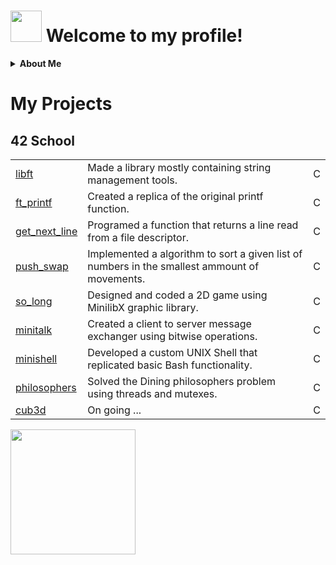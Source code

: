 <img src="" >
<p align="center">
  <h1>
    <img src="https://media2.giphy.com/media/v1.Y2lkPTc5MGI3NjExdzBxM2dhd3IydjJkcTlqNzRmcXpiNjlmYW9sbzF2MGczMHIwY21payZlcD12MV9pbnRlcm5hbF9naWZfYnlfaWQmY3Q9cw/108JHWB1hruZnq/giphy.gif" width="50">
    Welcome to my profile!
  </h1>
</p>
<details>
  <summary><strong>About Me</strong></summary>


  <p width=50%>
    Hi! I'm Diogo, a Software Developer, I started learning Web Development by myself, and currently I'm a student at 42 Lisboa.
    I enjoy working on interesting projects, writing clean code and working as a team. 
    In my free time I like watching Anime, Gaming, Working out and spending time with friends.
  </p>
    <img src="https://media1.giphy.com/media/v1.Y2lkPTc5MGI3NjExMnp2dzEwM2Fzemx2ZHdhZGRjMHAybWw1M2xiejR2YTBwZDZqbHJvNyZlcD12MV9pbnRlcm5hbF9naWZfYnlfaWQmY3Q9cw/RIYlDuzPKzRNiNkgHm/giphy.gif" width=50%>
</details>

<p align="center">
  <h1>My Projects</h1>
  <h2>42 School</h2>
  <table width="100%">
    <tr>
      <td><a href="https://github.com/DKingues/libft">libft</a></td>
      <td>Made a library mostly containing string management tools.</td>
      <td>C</td>
    </tr>
    <tr>
      <td><a href="https://github.com/DKingues/ft_printf">ft_printf</a></td>
      <td>Created a replica of the original printf function.</td>
      <td>C</td>
    </tr>
    <tr>
      <td><a href="https://github.com/DKingues/get_next_line">get_next_line</a></td>
      <td>Programed a function that returns a line read from a file descriptor.</td>
      <td>C</td>  
    </tr>
    <tr>
      <td><a href="https://github.com/DKingues/push_swap">push_swap</a></td>
      <td>Implemented a algorithm to sort a given list of numbers in the smallest ammount of movements.</td>
      <td>C</td>
    </tr>
    <tr>
      <td><a href="https://github.com/DKingues/so_long">so_long</a></td>
      <td>Designed and coded a 2D game using MinilibX graphic library.</td>
      <td>C</td>
    </tr>
    <tr>
      <td><a href="https://github.com/DKingues/minitalk">minitalk</a></td>
      <td>Created a client to server message exchanger using bitwise operations.</td>
      <td>C</td>
    </tr>
    <tr>
      <td><a href="https://github.com/DKingues/minishell">minishell</a></td>
      <td>Developed a custom UNIX Shell that replicated basic Bash functionality.</td>
      <td>C</td>
    </tr>
    <tr>
      <td><a href="https://github.com/DKingues/philosophers">philosophers</a></td>
      <td>Solved the Dining philosophers problem using threads and mutexes.</td>
      <td>C</td>
    </tr>
    <tr>
      <td><a href="https://github.com/DKingues/cub3d">cub3d</a></td>
      <td>On going ...</td>
      <td>C</td>
    </tr>
  </table>
  <img position="center" src="https://media2.giphy.com/media/v1.Y2lkPTc5MGI3NjExYXk4dmViemM1NnRmYWN2cmpsMXNvYjhzOXZkbmxhaDI3aWxibTEycCZlcD12MV9pbnRlcm5hbF9naWZfYnlfaWQmY3Q9cw/oDyfeGSOTrckp80kJS/giphy.gif" width="200">
</p>
